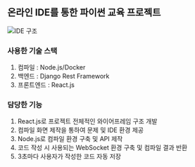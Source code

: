 ## 온라인 IDE를 통한 파이썬 교육 프로젝트

![IDE 구조](https://user-images.githubusercontent.com/55318896/174527717-ba9354f3-7352-40af-8fc2-d14d541bfdea.jpg)

### 사용한 기술 스택

1. 컴파일 : Node.js/Docker
2. 백엔드 : Django Rest Framework
3. 프론트엔드 : React.js

### 담당한 기능

1. React.js로 프로젝트 전체적인 와이어프레임 구조 개발
2. 컴파일 화면 제작을 통하여 문제 및 IDE 환경 제공
3. Node.js로 컴파일 환경 구축 및 API 제작
4. 코드 작성 시 사용되는 WebSocket 환경 구축 및 컴파일 결과 반환
5. 3초마다 사용자가 작성한 코드 자동 저장
